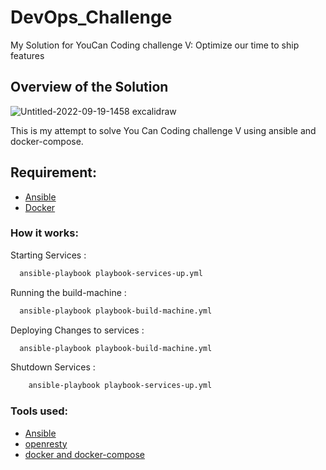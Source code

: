 # DevOps_Challenge
My Solution for YouCan Coding challenge V: Optimize our time to ship features
## Overview of the Solution

![Untitled-2022-09-19-1458 excalidraw](https://user-images.githubusercontent.com/48140672/193698378-abcfd47a-b4c1-4333-a2bc-02af252e029f.png)

This is my attempt to solve You Can Coding challenge V using ansible and docker-compose.
## Requirement:
   - [Ansible](https://docs.ansible.com/ansible/latest/installation_guide/intro_installation.html)
   - [Docker](https://docs.docker.com/get-docker/)
### How it works:
  Starting Services :
  ```bash
    ansible-playbook playbook-services-up.yml
   ```
   Running the build-machine :
  ``` bash
    ansible-playbook playbook-build-machine.yml
   ```
   Deploying Changes to services :
  ``` bash
    ansible-playbook playbook-build-machine.yml
   ```
   Shutdown Services :
  ``` bash
      ansible-playbook playbook-services-up.yml
  ```
    
  

### Tools used:
 * [Ansible](https://docs.ansible.com/ansible/)
 * [openresty](https://medium.com/open-commerce-group/101-nginx-openresty-p2-57c41efe42f9)
 * [docker and docker-compose](https://docs.docker.com/)
